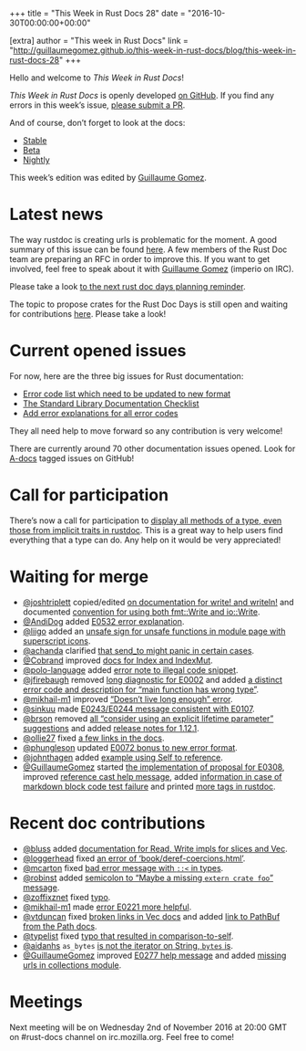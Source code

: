 +++
title = "This Week in Rust Docs 28"
date = "2016-10-30T00:00:00+00:00"

[extra]
author = "This week in Rust Docs"
link = "http://guillaumegomez.github.io/this-week-in-rust-docs/blog/this-week-in-rust-docs-28"
+++
<p>Hello and welcome to <em>This Week in Rust Docs</em>!</p>

<p><em>This Week in Rust Docs</em> is openly developed <a href="https://github.com/GuillaumeGomez/this-week-in-rust-docs">on GitHub</a>.
If you find any errors in this week’s issue, <a href="https://github.com/GuillaumeGomez/this-week-in-rust-docs/pulls">please submit a PR</a>.</p>

<p>And of course, don’t forget to look at the docs:</p>

<ul>
  <li><a href="https://doc.rust-lang.org/">Stable</a></li>
  <li><a href="http://doc.rust-lang.org/beta/">Beta</a></li>
  <li><a href="http://doc.rust-lang.org/nightly/">Nightly</a></li>
</ul>

<p>This week’s edition was edited by <a href="https://github.com/GuillaumeGomez">Guillaume Gomez</a>.</p>

<h1 id="latest-news">Latest news</h1>

<p>The way rustdoc is creating urls is problematic for the moment. A good summary of this issue can be found <a href="https://github.com/rust-lang/rust/issues/36417">here</a>. A few members of the Rust Doc team are preparing an RFC in order to improve this. If you want to get involved, feel free to speak about it with <a href="https://github.com/GuillaumeGomez">Guillaume Gomez</a> (imperio on IRC).</p>

<p>Please take a look <a href="https://users.rust-lang.org/t/reminder-planning-the-next-rust-doc-days/6901">to the next rust doc days planning reminder</a>.</p>

<p>The topic to propose crates for the Rust Doc Days is still open and waiting for contributions <a href="https://users.rust-lang.org/t/call-for-proposals-for-next-rust-doc-days-crates/6685">here</a>. Please take a look!</p>

<h1 id="current-opened-issues">Current opened issues</h1>

<p>For now, here are the three big issues for Rust documentation:</p>

<ul>
  <li><a href="https://github.com/rust-lang/rust/issues/35233">Error code list which need to be updated to new format</a></li>
  <li><a href="https://github.com/rust-lang/rust/issues/29329">The Standard Library Documentation Checklist</a></li>
  <li><a href="https://github.com/rust-lang/rust/issues/32777">Add error explanations for all error codes</a></li>
</ul>

<p>They all need help to move forward so any contribution is very welcome!</p>

<p>There are currently around 70 other documentation issues opened. Look for <a href="https://github.com/rust-lang/rust/issues?q=is%3Aopen+is%3Aissue+label%3AA-docs">A-docs</a> tagged issues on GitHub!</p>

<h1 id="call-for-participation">Call for participation</h1>

<p>There’s now a call for participation to <a href="https://github.com/rust-lang/rust/issues/33772">display all methods of a type, even those from implicit traits in rustdoc</a>. This is a great way to help users find everything that a type can do. Any help on it would be very appreciated!</p>

<h1 id="waiting-for-merge">Waiting for merge</h1>

<ul>
  <li><a href="https://github.com/joshtriplett">@joshtriplett</a> copied/edited <a href="https://github.com/rust-lang/rust/pull/37473">on documentation for write! and writeln!</a> and documented <a href="https://github.com/rust-lang/rust/pull/37472">convention for using both fmt::Write and io::Write</a>.</li>
  <li><a href="https://github.com/AndiDog">@AndiDog</a> added <a href="https://github.com/rust-lang/rust/pull/37475">E0532 error explanation</a>.</li>
  <li><a href="https://github.com/liigo">@liigo</a> added an <a href="https://github.com/rust-lang/rust/pull/37250">unsafe sign for unsafe functions in module page with superscript icons</a>.</li>
  <li><a href="https://github.com/achanda">@achanda</a> clarified <a href="https://github.com/rust-lang/rust/pull/37432">that send_to might panic in certain cases</a>.</li>
  <li><a href="https://github.com/Cobrand">@Cobrand</a> improved <a href="https://github.com/rust-lang/rust/pull/37438">docs for Index and IndexMut</a>.</li>
  <li><a href="https://github.com/polo-language">@polo-language</a> added <a href="https://github.com/rust-lang/rust/pull/37425">error note to illegal code snippet</a>.</li>
  <li><a href="https://github.com/jfirebaugh">@jfirebaugh</a> removed <a href="https://github.com/rust-lang/rust/pull/37058">long diagnostic for E0002</a> and added <a href="https://github.com/rust-lang/rust/pull/37242">a distinct error code and description for “main function has wrong type”</a>.</li>
  <li><a href="https://github.com/mikhail-m1">@mikhail-m1</a> improved <a href="https://github.com/rust-lang/rust/pull/37405">“Doesn’t live long enough” error</a>.</li>
  <li><a href="https://github.com/sinkuu">@sinkuu</a> made <a href="https://github.com/rust-lang/rust/pull/36615">E0243/E0244 message consistent with E0107</a>.</li>
  <li><a href="https://github.com/brson">@brson</a> removed <a href="https://github.com/rust-lang/rust/pull/37057">all “consider using an explicit lifetime parameter” suggestions</a> and added <a href="https://github.com/rust-lang/rust/pull/37317">release notes for 1.12.1</a>.</li>
  <li><a href="https://github.com/ollie27">@ollie27</a> fixed <a href="https://github.com/rust-lang/rust/pull/37316">a few links in the docs</a>.</li>
  <li><a href="https://github.com/phungleson">@phungleson</a> updated <a href="https://github.com/rust-lang/rust/pull/36466">E0072 bonus to new error format</a>.</li>
  <li><a href="https://github.com/johnthagen">@johnthagen</a> added <a href="https://github.com/rust-lang/rust/pull/37386">example using Self to reference</a>.</li>
  <li><a href="https://github.com/GuillaumeGomez">@GuillaumeGomez</a> started <a href="https://github.com/rust-lang/rust/pull/37388">the implementation of proposal for E0308</a>, improved <a href="https://github.com/rust-lang/rust/pull/37375">reference cast help message</a>, added <a href="https://github.com/rust-lang/rust/pull/36320">information in case of markdown block code test failure</a> and printed <a href="https://github.com/rust-lang/rust/pull/37134">more tags in rustdoc</a>.</li>
</ul>

<h1 id="recent-doc-contributions">Recent doc contributions</h1>

<ul>
  <li><a href="https://github.com/bluss">@bluss</a> added <a href="https://github.com/rust-lang/rust/pull/37343">documentation for Read, Write impls for slices and Vec</a>.</li>
  <li><a href="https://github.com/loggerhead">@loggerhead</a> fixed <a href="https://github.com/rust-lang/rust/pull/37228">an error of ‘book/deref-coercions.html’</a>.</li>
  <li><a href="https://github.com/mcarton">@mcarton</a> fixed <a href="https://github.com/rust-lang/rust/pull/36206">bad error message with <code class="highlighter-rouge">::&lt;</code> in types</a>.</li>
  <li><a href="https://github.com/robinst">@robinst</a> added <a href="https://github.com/rust-lang/rust/pull/37430">semicolon to “Maybe a missing <code class="highlighter-rouge">extern crate foo</code>” message</a>.</li>
  <li><a href="https://github.com/zoffixznet">@zoffixznet</a> fixed <a href="https://github.com/rust-lang/rust/pull/37398">typo</a>.</li>
  <li><a href="https://github.com/mikhail-m1">@mikhail-m1</a> made <a href="https://github.com/rust-lang/rust/pull/37396">error E0221 more helpful</a>.</li>
  <li><a href="https://github.com/vtduncan">@vtduncan</a> fixed <a href="https://github.com/rust-lang/rust/pull/37391">broken links in Vec docs</a> and added <a href="https://github.com/rust-lang/rust/pull/37372">link to PathBuf from the Path docs</a>.</li>
  <li><a href="https://github.com/typelist">@typelist</a> fixed <a href="https://github.com/rust-lang/rust/pull/37358">typo that resulted in comparison-to-self</a>.</li>
  <li><a href="https://github.com/aidanhs">@aidanhs</a> <code class="highlighter-rouge">as_bytes</code> <a href="https://github.com/rust-lang/rust/pull/37327">is not the iterator on String, <code class="highlighter-rouge">bytes</code> is</a>.</li>
  <li><a href="https://github.com/GuillaumeGomez">@GuillaumeGomez</a> improved <a href="https://github.com/rust-lang/rust/pull/37324">E0277 help message</a> and added <a href="https://github.com/rust-lang/rust/pull/37304">missing urls in collections module</a>.</li>
</ul>

<h1 id="meetings">Meetings</h1>

<p>Next meeting will be on Wednesday 2nd of November 2016 at 20:00 GMT on #rust-docs channel on irc.mozilla.org. Feel free to come!</p>